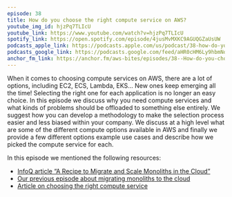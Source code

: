```yaml
---
episode: 38
title: How do you choose the right compute service on AWS?
youtube_img_id: hjzPq7TLIcU
youtube_link: https://www.youtube.com/watch?v=hjzPq7TLIcU
spotify_link: https://open.spotify.com/episode/4jusMvMXKC9AGUQGZaUsUW
podcasts_apple_link: https://podcasts.apple.com/us/podcast/38-how-do-you-choose-the-right-compute-service-on-aws/id1585489017?i=1000564100874 
podcasts_google_link: https://podcasts.google.com/feed/aHR0cHM6Ly9hbmNob3IuZm0vcy82YTMzMTJhMC9wb2RjYXN0L3Jzcw/episode/YTUzOTJhZTUtODFiYS00ZjIyLTk4ZjUtZDBhNGY5ZmViNWIy?sa=X&ved=0CAUQkfYCahcKEwjA8OOg3Yb4AhUAAAAAHQAAAAAQAQ
anchor_fm_link: https://anchor.fm/aws-bites/episodes/38--How-do-you-choose-the-right-compute-service-on-AWS-e1j2416
---
```



When it comes to choosing compute services on AWS, there are a lot of options, including EC2, ECS, Lambda, EKS… New ones keep emerging all the time! Selecting the right one for each application is no longer an easy choice. In this episode we discuss why you need compute services and what kinds of problems should be offloaded to something else entirely. We suggest how you can develop a methodology to make the selection process easier and less biased within your company. We discuss at a high level what are some of the different compute options available in AWS and finally we provide a few different options example use cases and describe how we picked the compute service for each.

In this episode we mentioned the following resources:

  - [InfoQ article “A Recipe to Migrate and Scale Monoliths in the Cloud”](https://www.infoq.com/articles/cloud-migrate-scale/) 
  - [Our previous episode about migrating monoliths to the cloud](https://www.youtube.com/watch?v=GYa2RkYDfBQ)
  - [Article on choosing the right compute service](https://www.fourtheorem.com/blog/aws-compute)